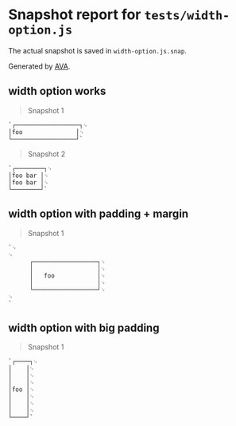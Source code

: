 # Snapshot report for `tests/width-option.js`

The actual snapshot is saved in `width-option.js.snap`.

Generated by [AVA](https://avajs.dev).

## width option works

> Snapshot 1

    `┌──────────────────┐␊
    │foo               │␊
    └──────────────────┘`

> Snapshot 2

    `┌────────┐␊
    │foo bar │␊
    │foo bar │␊
    └────────┘`

## width option with padding + margin

> Snapshot 1

    `␊
    ␊
          ┌──────────────────┐␊
          │                  │␊
          │   foo            │␊
          │                  │␊
          └──────────────────┘␊
    ␊
    `

## width option with big padding

> Snapshot 1

    `┌────┐␊
    │    │␊
    │    │␊
    │    │␊
    │foo │␊
    │    │␊
    │    │␊
    │    │␊
    └────┘`
